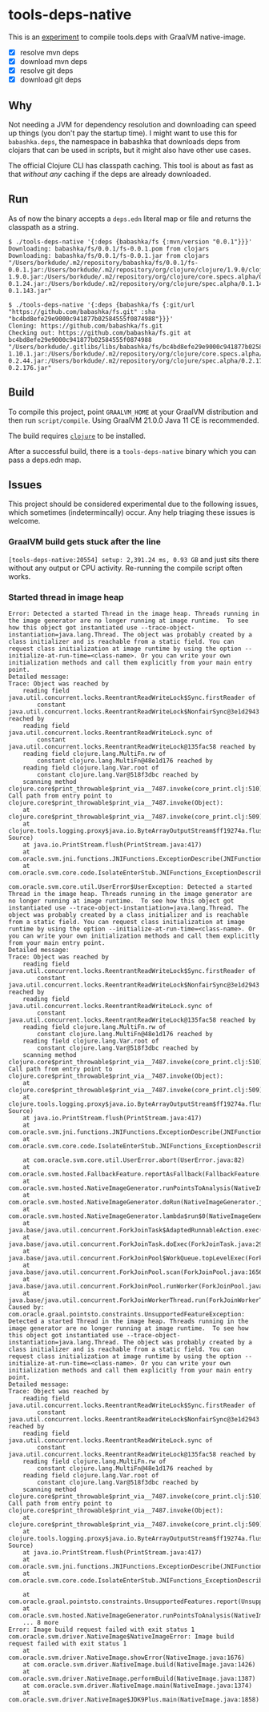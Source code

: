 # tools-deps-native

This is an [experiment](#issues) to compile tools.deps with GraalVM native-image.

- [x] resolve mvn deps
- [x] download mvn deps
- [x] resolve git deps
- [x] download git deps

## Why

Not needing a JVM for dependency resolution and downloading can speed up things
(you don't pay the startup time). I might want to use this for `babashka.deps`,
the namespace in babashka that downloads deps from clojars that can be used in
scripts, but it might also have other use cases.

The official Clojure CLI has classpath caching. This tool is about as fast as
that _without any_ caching if the deps are already downloaded.

## Run

As of now the binary accepts a `deps.edn` literal map or file and returns the classpath as a string.

``` shell
$ ./tools-deps-native '{:deps {babashka/fs {:mvn/version "0.0.1"}}}'
Downloading: babashka/fs/0.0.1/fs-0.0.1.pom from clojars
Downloading: babashka/fs/0.0.1/fs-0.0.1.jar from clojars
"/Users/borkdude/.m2/repository/babashka/fs/0.0.1/fs-0.0.1.jar:/Users/borkdude/.m2/repository/org/clojure/clojure/1.9.0/clojure-1.9.0.jar:/Users/borkdude/.m2/repository/org/clojure/core.specs.alpha/0.1.24/core.specs.alpha-0.1.24.jar:/Users/borkdude/.m2/repository/org/clojure/spec.alpha/0.1.143/spec.alpha-0.1.143.jar"
```

``` shell
$ ./tools-deps-native '{:deps {babashka/fs {:git/url "https://github.com/babashka/fs.git" :sha "bc4bd8efe29e9000c941877b02584555f0874988"}}}'
Cloning: https://github.com/babashka/fs.git
Checking out: https://github.com/babashka/fs.git at bc4bd8efe29e9000c941877b02584555f0874988
"/Users/borkdude/.gitlibs/libs/babashka/fs/bc4bd8efe29e9000c941877b02584555f0874988/src:/Users/borkdude/.m2/repository/org/clojure/clojure/1.10.1/clojure-1.10.1.jar:/Users/borkdude/.m2/repository/org/clojure/core.specs.alpha/0.2.44/core.specs.alpha-0.2.44.jar:/Users/borkdude/.m2/repository/org/clojure/spec.alpha/0.2.176/spec.alpha-0.2.176.jar"
```

## Build

To compile this project, point `GRAALVM_HOME` at your GraalVM distribution and
then run `script/compile`. Using GraalVM 21.0.0 Java 11 CE is recommended.

The build requires
[`clojure`](https://clojure.org/guides/getting_started#_clojure_installer_and_cli_tools)
to be installed.

After a successful build, there is a `tools-deps-native` binary which you can pass a deps.edn map.

## Issues

This project should be considered experimental due to the following issues, which sometimes (indetermincally) occur. Any help triaging these issues is welcome.

### GraalVM build gets stuck after the line

  `[tools-deps-native:20554] setup: 2,391.24 ms, 0.93 GB` and just sits there
  without any output or CPU activity. Re-running the compile script often works.

### Started thread in image heap

```
Error: Detected a started Thread in the image heap. Threads running in the image generator are no longer running at image runtime.  To see how this object got instantiated use --trace-object-instantiation=java.lang.Thread. The object was probably created by a class initializer and is reachable from a static field. You can request class initialization at image runtime by using the option --initialize-at-run-time=<class-name>. Or you can write your own initialization methods and call them explicitly from your main entry point.
Detailed message:
Trace: Object was reached by
	reading field java.util.concurrent.locks.ReentrantReadWriteLock$Sync.firstReader of
		constant java.util.concurrent.locks.ReentrantReadWriteLock$NonfairSync@3e1d2943 reached by
	reading field java.util.concurrent.locks.ReentrantReadWriteLock.sync of
		constant java.util.concurrent.locks.ReentrantReadWriteLock@135fac58 reached by
	reading field clojure.lang.MultiFn.rw of
		constant clojure.lang.MultiFn@48e1d176 reached by
	reading field clojure.lang.Var.root of
		constant clojure.lang.Var@518f3dbc reached by
	scanning method clojure.core$print_throwable$print_via__7487.invoke(core_print.clj:510)
Call path from entry point to clojure.core$print_throwable$print_via__7487.invoke(Object):
	at clojure.core$print_throwable$print_via__7487.invoke(core_print.clj:509)
	at clojure.tools.logging.proxy$java.io.ByteArrayOutputStream$ff19274a.flush(Unknown Source)
	at java.io.PrintStream.flush(PrintStream.java:417)
	at com.oracle.svm.jni.functions.JNIFunctions.ExceptionDescribe(JNIFunctions.java:763)
	at com.oracle.svm.core.code.IsolateEnterStub.JNIFunctions_ExceptionDescribe_b5412f7570bccae90b000bc37855f00408b2ad73(generated:0)

com.oracle.svm.core.util.UserError$UserException: Detected a started Thread in the image heap. Threads running in the image generator are no longer running at image runtime.  To see how this object got instantiated use --trace-object-instantiation=java.lang.Thread. The object was probably created by a class initializer and is reachable from a static field. You can request class initialization at image runtime by using the option --initialize-at-run-time=<class-name>. Or you can write your own initialization methods and call them explicitly from your main entry point.
Detailed message:
Trace: Object was reached by
	reading field java.util.concurrent.locks.ReentrantReadWriteLock$Sync.firstReader of
		constant java.util.concurrent.locks.ReentrantReadWriteLock$NonfairSync@3e1d2943 reached by
	reading field java.util.concurrent.locks.ReentrantReadWriteLock.sync of
		constant java.util.concurrent.locks.ReentrantReadWriteLock@135fac58 reached by
	reading field clojure.lang.MultiFn.rw of
		constant clojure.lang.MultiFn@48e1d176 reached by
	reading field clojure.lang.Var.root of
		constant clojure.lang.Var@518f3dbc reached by
	scanning method clojure.core$print_throwable$print_via__7487.invoke(core_print.clj:510)
Call path from entry point to clojure.core$print_throwable$print_via__7487.invoke(Object):
	at clojure.core$print_throwable$print_via__7487.invoke(core_print.clj:509)
	at clojure.tools.logging.proxy$java.io.ByteArrayOutputStream$ff19274a.flush(Unknown Source)
	at java.io.PrintStream.flush(PrintStream.java:417)
	at com.oracle.svm.jni.functions.JNIFunctions.ExceptionDescribe(JNIFunctions.java:763)
	at com.oracle.svm.core.code.IsolateEnterStub.JNIFunctions_ExceptionDescribe_b5412f7570bccae90b000bc37855f00408b2ad73(generated:0)

	at com.oracle.svm.core.util.UserError.abort(UserError.java:82)
	at com.oracle.svm.hosted.FallbackFeature.reportAsFallback(FallbackFeature.java:233)
	at com.oracle.svm.hosted.NativeImageGenerator.runPointsToAnalysis(NativeImageGenerator.java:773)
	at com.oracle.svm.hosted.NativeImageGenerator.doRun(NativeImageGenerator.java:563)
	at com.oracle.svm.hosted.NativeImageGenerator.lambda$run$0(NativeImageGenerator.java:476)
	at java.base/java.util.concurrent.ForkJoinTask$AdaptedRunnableAction.exec(ForkJoinTask.java:1407)
	at java.base/java.util.concurrent.ForkJoinTask.doExec(ForkJoinTask.java:290)
	at java.base/java.util.concurrent.ForkJoinPool$WorkQueue.topLevelExec(ForkJoinPool.java:1020)
	at java.base/java.util.concurrent.ForkJoinPool.scan(ForkJoinPool.java:1656)
	at java.base/java.util.concurrent.ForkJoinPool.runWorker(ForkJoinPool.java:1594)
	at java.base/java.util.concurrent.ForkJoinWorkerThread.run(ForkJoinWorkerThread.java:183)
Caused by: com.oracle.graal.pointsto.constraints.UnsupportedFeatureException: Detected a started Thread in the image heap. Threads running in the image generator are no longer running at image runtime.  To see how this object got instantiated use --trace-object-instantiation=java.lang.Thread. The object was probably created by a class initializer and is reachable from a static field. You can request class initialization at image runtime by using the option --initialize-at-run-time=<class-name>. Or you can write your own initialization methods and call them explicitly from your main entry point.
Detailed message:
Trace: Object was reached by
	reading field java.util.concurrent.locks.ReentrantReadWriteLock$Sync.firstReader of
		constant java.util.concurrent.locks.ReentrantReadWriteLock$NonfairSync@3e1d2943 reached by
	reading field java.util.concurrent.locks.ReentrantReadWriteLock.sync of
		constant java.util.concurrent.locks.ReentrantReadWriteLock@135fac58 reached by
	reading field clojure.lang.MultiFn.rw of
		constant clojure.lang.MultiFn@48e1d176 reached by
	reading field clojure.lang.Var.root of
		constant clojure.lang.Var@518f3dbc reached by
	scanning method clojure.core$print_throwable$print_via__7487.invoke(core_print.clj:510)
Call path from entry point to clojure.core$print_throwable$print_via__7487.invoke(Object):
	at clojure.core$print_throwable$print_via__7487.invoke(core_print.clj:509)
	at clojure.tools.logging.proxy$java.io.ByteArrayOutputStream$ff19274a.flush(Unknown Source)
	at java.io.PrintStream.flush(PrintStream.java:417)
	at com.oracle.svm.jni.functions.JNIFunctions.ExceptionDescribe(JNIFunctions.java:763)
	at com.oracle.svm.core.code.IsolateEnterStub.JNIFunctions_ExceptionDescribe_b5412f7570bccae90b000bc37855f00408b2ad73(generated:0)

	at com.oracle.graal.pointsto.constraints.UnsupportedFeatures.report(UnsupportedFeatures.java:126)
	at com.oracle.svm.hosted.NativeImageGenerator.runPointsToAnalysis(NativeImageGenerator.java:770)
	... 8 more
Error: Image build request failed with exit status 1
com.oracle.svm.driver.NativeImage$NativeImageError: Image build request failed with exit status 1
	at com.oracle.svm.driver.NativeImage.showError(NativeImage.java:1676)
	at com.oracle.svm.driver.NativeImage.build(NativeImage.java:1426)
	at com.oracle.svm.driver.NativeImage.performBuild(NativeImage.java:1387)
	at com.oracle.svm.driver.NativeImage.main(NativeImage.java:1374)
	at com.oracle.svm.driver.NativeImage$JDK9Plus.main(NativeImage.java:1858)
```
